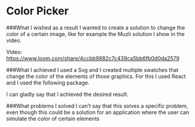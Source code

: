 # Color Picker

###What I wished as a result
I wanted to create a solution to change the color of a certain image, like for example the Muzli solution I show in the video.

Video: https://www.loom.com/share/4ccbb9882c7c439ca5bb6fb0d0da2579


###What I achieved
I used a Svg and I created multiple swatches that change the color of the elements of those graphics. For this I used React and I used the following package.

I can gladly say that I achieved the desired result.


###What problems I solved
I can’t say that this solves a specific problem, even though this could be a solution for an application where the user can simulate the color of certain elements


